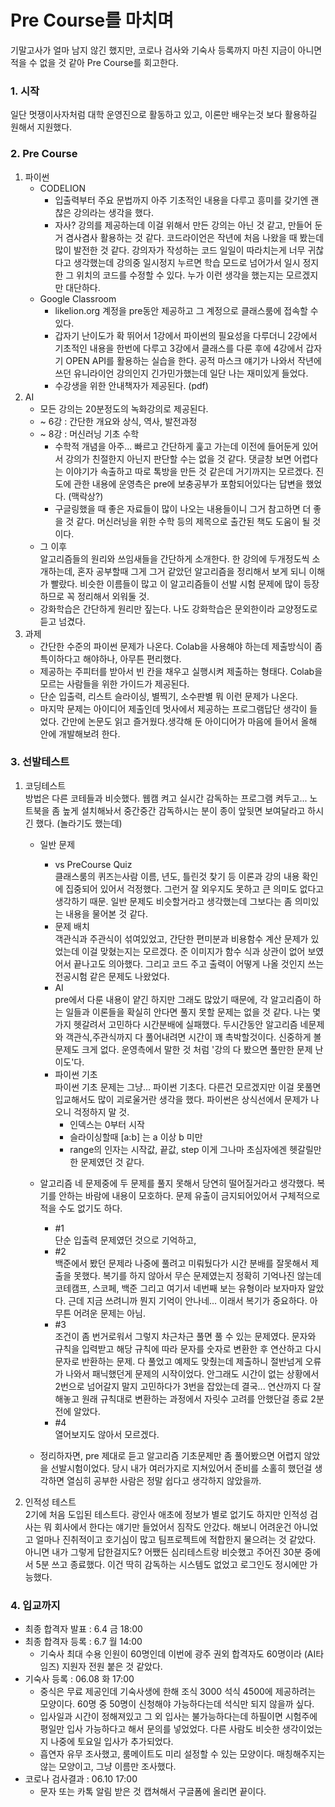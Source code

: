 # Pre Course를 마치며

기말고사가 얼마 남지 않긴 했지만, 코로나 검사와 기숙사 등록까지 마친 지금이 아니면 적을 수 없을 것 같아 Pre Course를 회고한다.

### 1. 시작
일단 멋쟁이사자처럼 대학 운영진으로 활동하고 있고, 이론만 배우는것 보다 활용하길 원해서 지원했다. 

### 2. Pre Course
1. 파이썬
    + CODELION
        - 입출력부터 주요 문법까지 아주 기초적인 내용을 다루고 흥미를 갖기엔 괜찮은 강의라는 생각을 했다.
        - 자사? 강의를 제공하는데 이걸 위해서 만든 강의는 아닌 것 같고, 만들어 둔 거 겸사겸사 활용하는 것 같다. 코드라이언은 작년에 처음 나왔을 때 봤는데 많이 발전한 것 같다. 강의자가 작성하는 코드 일일이 따라치는게 너무 귀찮다고 생각했는데 강의중 일시정지 누르면 학습 모드로 넘어가서 일시 정지한 그 위치의 코드를 수정할 수 있다. 누가 이런 생각을 했는지는 모르겠지만 대단하다. 
    + Google Classroom
        - likelion.org 계정을 pre동안 제공하고 그 계정으로 클래스룸에 접속할 수 있다.
        - 갑자기 난이도가 확 뛰어서 1강에서 파이썬의 필요성을 다루더니 2강에서 기초적인 내용을 한번에 다루고 3강에서 클래스를 다룬 후에 4강에서 갑자기 OPEN API를 활용하는 실습을 한다. 공적 마스크 얘기가 나와서 작년에 쓰던 유니라이언 강의인지 긴가민가했는데 일단 나는 재미있게 들었다. 
        - 수강생을 위한 안내책자가 제공된다. (pdf)
2. AI
    + 모든 강의는 20분정도의 녹화강의로 제공된다.
    + ~ 6강 : 간단한 개요와 상식, 역사, 발전과정
    + ~ 8강 : 머신러닝 기초 수학  
        - 수학적 개념을 아주... 빠르고 간단하게 훑고 가는데 이전에 들어둔게 있어서 강의가 친절한지 아닌지 판단할 수는 없을 것 같다. 댓글창 보면 어렵다는 이야기가 속출하고 따로 톡방을 만든 것 같은데 거기까지는 모르겠다. 진도에 관한 내용에 운영측은 pre에 보충공부가 포함되어있다는 답변을 했었다. (맥락상?)  
        - 구글링했을 때 좋은 자료들이 많이 나오는 내용들이니 그거 참고하면 더 좋을 것 같다. 머신러닝을 위한 수학 등의 제목으로 출간된 책도 도움이 될 것이다.
    + 그 이후  
        알고리즘들의 원리와 쓰임새들을 간단하게 소개한다. 한 강의에 두개정도씩 소개하는데, 혼자 공부할때 그게 그거 같았던 알고리즘을 정리해서 보게 되니 이해가 빨랐다. 비슷한 이름들이 많고 이 알고리즘들이 선발 시험 문제에 많이 등장하므로 꼭 정리해서 외워둘 것.
    + 강화학습은 간단하게 원리만 짚는다. 나도 강화학습은 문외한이라 교양정도로 듣고 넘겼다.
3. 과제
    + 간단한 수준의 파이썬 문제가 나온다. Colab을 사용해야 하는데 제출방식이 좀 특이하다고 해야하나, 아무튼 편리했다. 
    + 제공하는 주피터를 받아서 빈 칸을 채우고 실행시켜 제출하는 형태다. Colab을 모르는 사람들을 위한 가이드가 제공된다.
    + 단순 입출력, 리스트 슬라이싱, 별찍기, 소수판별 뭐 이런 문제가 나온다.
    + 마지막 문제는 아이디어 제출인데 멋사에서 제공하는 프로그램답단 생각이 들었다. 간만에 논문도 읽고 즐거웠다.생각해 둔 아이디어가 마음에 들어서 올해 안에 개발해보려 한다.

### 3. 선발테스트

1. 코딩테스트  
    방법은 다른 코테들과 비슷했다. 웹캠 켜고 실시간 감독하는 프로그램 켜두고... 노트북을 좀 높게 설치해놔서 중간중간 감독하시는 분이 종이 앞뒷면 보여달라고 하시긴 했다. (놀라기도 했는데) 

    + 일반 문제
        - vs PreCourse Quiz  
            클래스룸의 퀴즈는사람 이름, 년도, 틀린것 찾기 등 이론과 강의 내용 확인에 집중되어 있어서 걱정했다. 그런거 잘 외우지도 못하고 큰 의미도 없다고 생각하기 때문. 일반 문제도 비슷할거라고 생각했는데 그보다는 좀 의미있는 내용을 물어본 것 같다. 
        - 문제 배치  
            객관식과 주관식이 섞여있었고, 간단한 편미분과 비용함수 계산 문제가 있었는데 이걸 맞혔는지는 모르겠다. 준 이미지가 함수 식과 상관이 없어 보였어서 끝나고도 의아했다. 그리고 코드 주고 출력이 어떻게 나올 것인지 쓰는 전공시험 같은 문제도 나왔었다.  
        - AI  
            pre에서 다룬 내용이 얕긴 하지만 그래도 많았기 때문에, 각 알고리즘이 하는 일들과 이론들을 확실히 안다면 풀지 못할 문제는 없을 것 같다. 나는 몇 가지 헷갈려서 고민하다 시간분배에 실패했다. 두시간동안 알고리즘 네문제와 객관식,주관식까지 다 풀어내려면 시간이 꽤 촉박할것이다. 신중하게 볼 문제도 크게 없다. 운영측에서 말한 것 처럼 '강의 다 봤으면 풀만한 문제 난이도'다.  
        - 파이썬 기초  
            파이썬 기초 문제는 그냥... 파이썬 기초다. 다른건 모르겠지만 이걸 못풀면 입교해서도 많이 괴로울거란 생각을 했다. 파이썬은 상식선에서 문제가 나오니 걱정하지 말 것. 
            + 인덱스는 0부터 시작
            + 슬라이싱할때 [a:b] 는 a 이상 b 미만
            + range의 인자는 시작값, 끝값, step 
            이게 그나마 초심자에겐 헷갈릴만한 문제였던 것 같다.  

    + 알고리즘
        네 문제중에 두 문제를 풀지 못해서 당연히 떨어질거라고 생각했다. 복기를 안하는 바람에 내용이 모호하다. 문제 유출이 금지되어있어서 구체적으로 적을 수도 없기도 하다. 
        - #1  
            단순 입출력 문제였던 것으로 기억하고,  
        - #2  
            백준에서 봤던 문제라 나중에 풀려고 미뤄뒀다가 시간 분배를 잘못해서 제출을 못했다. 복기를 하지 않아서 무슨 문제였는지 정확히 기억나진 않는데 코테캠프, 스코페, 백준 그리고 여기서 네번째 보는 유형이라 보자마자 알았다. 근데 지금 쓰려니까 뭔지 기억이 안나네... 이래서 복기가 중요하다. 아무튼 어려운 문제는 아님.
        - #3  
            조건이 좀 번거로워서 그렇지 차근차근 풀면 풀 수 있는 문제였다. 문자와 규칙을 입력받고 해당 규칙에 따라 문자를 숫자로 변환한 후 연산하고 다시 문자로 반환하는 문제. 다 풀었고 예제도 맞췄는데 제출하니 절반넘게 오류가 나와서 패닉했던게 문제의 시작이었다. 안그래도 시간이 없는 상황에서 2번으로 넘어갈지 말지 고민하다가 3번을 잡았는데 결국... 연산까지 다 잘 해놓고 원래 규칙대로 변환하는 과정에서 자릿수 고려를 안했단걸 종료 2분전에 알았다.  
        - #4  
            열어보지도 않아서 모르겠다.
    
    + 정리하자면, pre 제대로 듣고 알고리즘 기초문제만 좀 풀어봤으면 어렵지 않았을 선발시험이었다. 당시 내가 여러가지로 지쳐있어서 준비를 소홀히 했던걸 생각하면 열심히 공부한 사람은 정말 쉽다고 생각하지 않았을까. 
 
2. 인적성 테스트  
    2기에 처음 도입된 테스트다. 광인사 애초에 정보가 별로 없기도 하지만 인적성 검사는 뭐 회사에서 한다는 얘기만 들었어서 짐작도 안갔다. 해보니 어려운건 아니었고 얼마나 진취적이고 호기심이 많고 팀프로젝트에 적합한지 물으려는 것 같았다. 아니면 내가 그렇게 답한걸지도? 어쨌든 심리테스트랑 비슷했고 주어진 30분 중에서 5분 쓰고 종료했다. 이건 딱히 감독하는 시스템도 없었고 로그인도 정시에만 가능했다.  

### 4. 입교까지
- 최종 합격자 발표 : 6.4 금 18:00
- 최종 합격자 등록 : 6.7 월 14:00
    + 기숙사 최대 수용 인원이 60명인데 이번에 광주 권외 합격자도 60명이라 (AI타임즈) 지원자 전원 붙은 것 같았다.
- 기숙사 등록 : 06.08 화 17:00
    + 중식은 무료 제공인데 기숙사생에 한해 조식 3000 석식 4500에 제공하려는 모양이다. 60명 중 50명이 신청해야 가능하다는데 석식만 되지 않을까 싶다.
    + 입사일과 시간이 정해져있고 그 외 입사는 불가능하다는데 하필이면 시험주에 평일만 입사 가능하다고 해서 문의를 넣었었다. 다른 사람도 비슷한 생각이었는지 나중에 토요일 입사가 추가되었다.
    + 흡연자 유무 조사했고, 룸메이트도 미리 설정할 수 있는 모양이다. 매칭해주지는 않는 모양이고, 그냥 이름만 조사했다.
- 코로나 검사결과 : 06.10 17:00
    + 문자 또는 카톡 알림 받은 것 캡쳐해서 구글폼에 올리면 끝이다.



